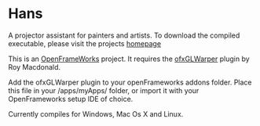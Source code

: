 # Hans
A projector assistant for painters and artists. To download the compiled executable, please visit the projects [homepage](http://lindseymysse.com/hans/)

This is an [OpenFrameWorks](https://openframeworks.cc/) project. It requires the [ofxGLWarper](https://github.com/roymacdonald/ofxGLWarper) plugin by Roy Macdonald. 

Add the ofxGLWarper plugin to your openFrameworks addons folder. Place this file in your /apps/myApps/ folder, or import it with your OpenFrameworks setup IDE of choice. 

Currently compiles for Windows, Mac Os X and Linux. 
